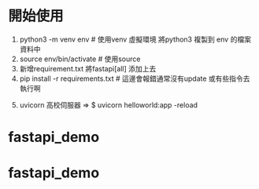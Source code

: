 # 開始使用
1. python3 -m venv env # 使用venv 虛擬環境 將python3 複製到 env 的檔案資料中
2. source env/bin/activate # 使用source
3. 新增requirement.txt 將fastapi[all] 添加上去
4. pip install -r requirements.txt # 這邊會報錯通常沒有update 或有些指令去執行啊

<!-- 啟用伺服器 在 helloworld.py 這個文件下的 app object 去做物件加載  -->
5. uvicorn 高校伺服器 => $ uvicorn helloworld:app -reload
# fastapi_demo
# fastapi_demo
